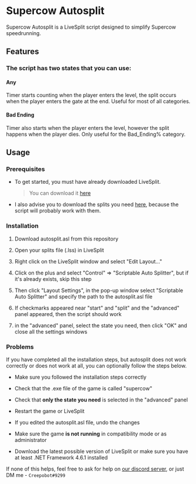 # Supercow Autosplit

Supercow Autosplit is a LiveSplit script designed to simplify Supercow speedrunning.

## Features

### The script has two states that you can use:

#### Any
Timer starts counting when the player enters the level, the split occurs when the player enters the gate at the end. Useful for most of all categories.

#### Bad Ending
Timer also starts when the player enters the level, however the split happens when the player dies. Only useful for the Bad_Ending% category.

## Usage

### Prerequisites

* To get started, you must have already downloaded LiveSplit.
     > You can download it [here](https://livesplit.org/)
     
* I also advise you to download the splits you need [here](https://www.speedrun.com/super_cow/resources), because the script will probably work with them.

### Installation

1. Download autosplit.asl from this repository

2. Open your splits file (.lss) in LiveSplit

3. Right click on the LiveSplit window and select "Edit Layout..."

4. Click on the plus and select "Control" => "Scriptable Auto Splitter", but if it's already exists, skip this step

5. Then click "Layout Settings", in the pop-up window select "Scriptable Auto Splitter" and specify the path to the autosplit.asl file

6. If checkmarks appeared near "start" and "split" and the "advanced" panel appeared, then the script should work

7. in the "advanced" panel, select the state you need, then click "OK" and close all the settings windows

### Problems

If you have completed all the installation steps, but autosplit does not work correctly or does not work at all, you can optionally follow the steps below.

* Make sure you followed the installation steps correctly

* Check that the .exe file of the game is called "supercow"

* Check that **only the state you need** is selected in the "advanced" panel

* Restart the game or LiveSplit

* If you edited the autosplit.asl file, undo the changes

* Make sure the game **is not running** in compatibility mode or as administrator

* Download the latest possible version of LiveSplit or make sure you have at least .NET Framework 4.6.1 installed

If none of this helps, feel free to ask for help on [our discord server](https://discord.com/invite/JzCvwh5), or just DM me - `Creepobot#9299`
